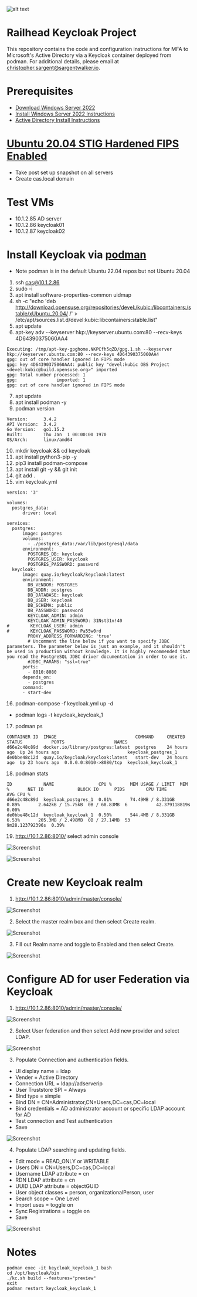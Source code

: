 ![alt text](rh_logo_small.jpg)
# Railhead Keycloak Project
This repository contains the code and configuration instructions for MFA to Microsoft's Active Directory via a Keycloak container deployed from podman. For additional details, please email at [christopher.sargent@sargentwalker.io](mailto:christopher.sargent@sargentwalker.io).

# Prerequisites
* [Download Windows Server 2022](https://go.microsoft.com/fwlink/p/?LinkID=2195167&clcid=0x409&culture=en-us&country=US)
* [Install Windows Server 2022 Instructions](https://medium.com/@yasithkumara/creating-a-virtual-windows-server-in-windows-10-with-hyper-v-9f3bd58c0ba)
* [Active Directory Install Instructions](https://medium.com/@yasithkumara/how-to-create-a-domain-and-a-domain-controller-in-a-windows-server-2019-virtual-machine-e70587e2fbe2)
# [Ubuntu 20.04 STIG Hardened FIPS Enabled](https://docs.google.com/document/d/1nEIavbELGl8xjHjZX4p22q5m32HCLkLH/edit#heading=h.gjdgxs)
* Take post set up snapshot on all servers 
* Create cas.local domain 

# Test VMs
* 10.1.2.85 AD server
* 10.1.2.86 keycloak01
* 10.1.2.87 keycloak02

# Install Keycloak via [podman](https://docs.podman.io/en/stable/Introduction.html)
* Note podman is in the default Ubuntu 22.04 repos but not Ubuntu 20.04
1. ssh cas@10.1.2.86
2. sudo -i 
3. apt install software-properties-common uidmap
4. sh -c "echo 'deb http://download.opensuse.org/repositories/devel:/kubic:/libcontainers:/stable/xUbuntu_20.04/ /' > /etc/apt/sources.list.d/devel:kubic:libcontainers:stable.list"
5. apt update 
6. apt-key adv --keyserver hkp://keyserver.ubuntu.com:80 --recv-keys 4D64390375060AA4
```
Executing: /tmp/apt-key-gpghome.NKPCfh5qZD/gpg.1.sh --keyserver hkp://keyserver.ubuntu.com:80 --recv-keys 4D64390375060AA4
gpg: out of core handler ignored in FIPS mode
gpg: key 4D64390375060AA4: public key "devel:kubic OBS Project <devel:kubic@build.opensuse.org>" imported
gpg: Total number processed: 1
gpg:               imported: 1
gpg: out of core handler ignored in FIPS mode

```
7. apt update 
8. apt install podman -y 
9. podman version
```
Version:      3.4.2
API Version:  3.4.2
Go Version:   go1.15.2
Built:        Thu Jan  1 00:00:00 1970
OS/Arch:      linux/amd64
```
10. mkdir keycloak && cd keycloak 
11. apt install python3-pip -y 
12. pip3 install podman-compose
13. apt install git -y && git init 
14. git add .
15. vim keycloak.yml 
```
version: '3'

volumes:
  postgres_data:
      driver: local

services:
  postgres:
      image: postgres
      volumes:
        - ./postgres_data:/var/lib/postgresql/data
      environment:
        POSTGRES_DB: keycloak
        POSTGRES_USER: keycloak
        POSTGRES_PASSWORD: password
  keycloak:
      image: quay.io/keycloak/keycloak:latest
      environment:
        DB_VENDOR: POSTGRES
        DB_ADDR: postgres
        DB_DATABASE: keycloak
        DB_USER: keycloak
        DB_SCHEMA: public
        DB_PASSWORD: password
        KEYCLOAK_ADMIN: admin
        KEYCLOAK_ADMIN_PASSWORD: 31Nst31n!40
#        KEYCLOAK_USER: admin
#        KEYCLOAK_PASSWORD: Pa55w0rd
        PROXY_ADDRESS_FORWARDING: 'true'
        # Uncomment the line below if you want to specify JDBC parameters. The parameter below is just an example, and it shouldn't be used in production without knowledge. It is highly recommended that you read the PostgreSQL JDBC driver documentation in order to use it.
        #JDBC_PARAMS: "ssl=true"
      ports:
        - 8010:8080
      depends_on:
        - postgres
      command:
      - start-dev

```
16. podman-compose -f keycloak.yml up -d
* podman logs -t keycloak_keycloak_1 
17. podman ps 
```
CONTAINER ID  IMAGE                              COMMAND     CREATED       STATUS           PORTS                   NAMES
d66e2c48c89d  docker.io/library/postgres:latest  postgres    24 hours ago  Up 24 hours ago                          keycloak_postgres_1
de0bbe48c12d  quay.io/keycloak/keycloak:latest   start-dev   24 hours ago  Up 23 hours ago  0.0.0.0:8010->8080/tcp  keycloak_keycloak_1

```
18. podman stats
```
ID            NAME                 CPU %       MEM USAGE / LIMIT  MEM %       NET IO             BLOCK IO      PIDS        CPU TIME         AVG CPU %
d66e2c48c89d  keycloak_postgres_1  0.01%       74.49MB / 8.331GB  0.89%       2.642kB / 15.75kB  0B / 68.83MB  6           42.379118819s    0.00%
de0bbe48c12d  keycloak_keycloak_1  0.50%       544.4MB / 8.331GB  6.53%       205.3MB / 2.498MB  0B / 27.14MB  53          9m28.123792396s  0.39%
```
19. http://10.1.2.86:8010/ select admin console 

![Screenshot](resources/keycloak01.png)

![Screenshot](resources/keycloak02.png)

# Create new Keycloak realm
1. http://10.1.2.86:8010/admin/master/console/

![Screenshot](resources/keycloak02.png)

2. Select the master realm box and then select Create realm.

![Screenshot](resources/keycloak03.png)

3. Fill out Realm name and toggle to Enabled and then select Create.

![Screenshot](resources/keycloak04.png)

# Configure AD for user Federation via Keycloak
1. http://10.1.2.86:8010/admin/master/console/

![Screenshot](resources/keycloak02.png)

2. Select User federation and then select Add new provider and select LDAP.

![Screenshot](resources/keycloak05.png)

3. Populate Connection and authentication fields.
* UI display name = ldap
* Vender = Active Directory
* Connection URL = ldap://adserverip
* User Truststore SPI = Always
* Bind type = simple
* Bind DN = CN=Administrator,CN=Users,DC=cas,DC=local
* Bind credentials = AD administrator account or specific LDAP account for AD
* Test connection and Test authentication 
* Save

![Screenshot](resources/keycloak06.png)

4. Populate LDAP searching and updating fields.
* Edit mode = READ_ONLY or WRITABLE 
* Users DN = CN=Users,DC=cas,DC=local
* Username LDAP attribute = cn
* RDN LDAP attribute = cn
* UUID LDAP attribute = objectGUID
* User object classes = person, organizationalPerson, user
* Search scope = One Level
* Import uses = toggle on
* Sync Registrations = toggle on
* Save

![Screenshot](resources/keycloak07.png)

# Notes
```
podman exec -it keycloak_keycloak_1 bash
cd /opt/keycloak/bin
./kc.sh build --features="preview"
exit 
podman restart keycloak_keycloak_1 
```
